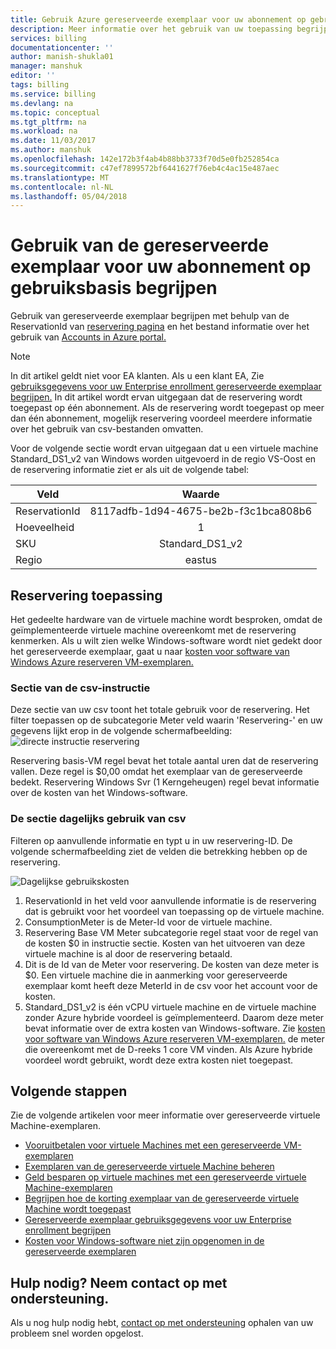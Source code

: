 ```yaml
---
title: Gebruik Azure gereserveerde exemplaar voor uw abonnement op gebruiksbasis begrijpen | Microsoft Docs
description: Meer informatie over het gebruik van uw toepassing begrijpen van gereserveerde exemplaar voor betalen per gebruik abonnement lezen
services: billing
documentationcenter: ''
author: manish-shukla01
manager: manshuk
editor: ''
tags: billing
ms.service: billing
ms.devlang: na
ms.topic: conceptual
ms.tgt_pltfrm: na
ms.workload: na
ms.date: 11/03/2017
ms.author: manshuk
ms.openlocfilehash: 142e172b3f4ab4b88bb3733f70d5e0fb252854ca
ms.sourcegitcommit: c47ef7899572bf6441627f76eb4c4ac15e487aec
ms.translationtype: MT
ms.contentlocale: nl-NL
ms.lasthandoff: 05/04/2018
---
```

# <a name="understand-reserved-instance-usage-for-your-pay-as-you-go-subscription"></a>Gebruik van de gereserveerde exemplaar voor uw abonnement op gebruiksbasis begrijpen

Gebruik van gereserveerde exemplaar begrijpen met behulp van de ReservationId van [reservering pagina](https://portal.azure.com/?microsoft_azure_marketplace_ItemHideKey=Reservations&Microsoft_Azure_Reservations=true#blade/Microsoft_Azure_Reservations/ReservationsBrowseBlade ) en het bestand informatie over het gebruik van [Accounts in Azure portal.](https://account.azure.com)


>[!NOTE]
>In dit artikel geldt niet voor EA klanten. Als u een klant EA, Zie [gebruiksgegevens voor uw Enterprise enrollment gereserveerde exemplaar begrijpen.](billing-understand-reserved-instance-usage-ea.md) In dit artikel wordt ervan uitgegaan dat de reservering wordt toegepast op één abonnement. Als de reservering wordt toegepast op meer dan één abonnement, mogelijk reservering voordeel meerdere informatie over het gebruik van csv-bestanden omvatten. 

Voor de volgende sectie wordt ervan uitgegaan dat u een virtuele machine Standard_DS1_v2 van Windows worden uitgevoerd in de regio VS-Oost en de reservering informatie ziet er als uit de volgende tabel:

| Veld | Waarde |
|---| :---: |
|ReservationId |8117adfb-1d94-4675-be2b-f3c1bca808b6|
|Hoeveelheid |1|
|SKU | Standard_DS1_v2|
|Regio | eastus |

## <a name="reservation-application"></a>Reservering toepassing

Het gedeelte hardware van de virtuele machine wordt besproken, omdat de geïmplementeerde virtuele machine overeenkomt met de reservering kenmerken. Als u wilt zien welke Windows-software wordt niet gedekt door het gereserveerde exemplaar, gaat u naar [kosten voor software van Windows Azure reserveren VM-exemplaren.](billing-reserved-instance-windows-software-costs.md)

### <a name="statement-section-of-csv"></a>Sectie van de csv-instructie
Deze sectie van uw csv toont het totale gebruik voor de reservering. Het filter toepassen op de subcategorie Meter veld waarin 'Reservering-' en uw gegevens lijkt erop in de volgende schermafbeelding: ![directe instructie reservering](./media/billing-understand-reserved-instance-usage/billing-payg-reserved-instance-csv-statements.png)

Reservering basis-VM regel bevat het totale aantal uren dat de reservering vallen. Deze regel is $0,00 omdat het exemplaar van de gereserveerde bedekt. Reservering Windows Svr (1 Kerngeheugen) regel bevat informatie over de kosten van het Windows-software.

### <a name="daily-usage-section-of-csv"></a>De sectie dagelijks gebruik van csv
Filteren op aanvullende informatie en typt u in uw reservering-ID. De volgende schermafbeelding ziet de velden die betrekking hebben op de reservering. 

![Dagelijkse gebruikskosten](./media/billing-understand-reserved-instance-usage/billing-payg-reserved-instance-csv-details.png)

1. ReservationId in het veld voor aanvullende informatie is de reservering dat is gebruikt voor het voordeel van toepassing op de virtuele machine.
2. ConsumptionMeter is de Meter-Id voor de virtuele machine.
3. Reservering Base VM Meter subcategorie regel staat voor de regel van de kosten $0 in instructie sectie. Kosten van het uitvoeren van deze virtuele machine is al door de reservering betaald.
4. Dit is de Id van de Meter voor reservering. De kosten van deze meter is $0. Een virtuele machine die in aanmerking voor gereserveerde exemplaar komt heeft deze MeterId in de csv voor het account voor de kosten. 
5. Standard_DS1_v2 is één vCPU virtuele machine en de virtuele machine zonder Azure hybride voordeel is geïmplementeerd. Daarom deze meter bevat informatie over de extra kosten van Windows-software. Zie [kosten voor software van Windows Azure reserveren VM-exemplaren.](billing-reserved-instance-windows-software-costs.md) de meter die overeenkomt met de D-reeks 1 core VM vinden. Als Azure hybride voordeel wordt gebruikt, wordt deze extra kosten niet toegepast. 

## <a name="next-steps"></a>Volgende stappen
Zie de volgende artikelen voor meer informatie over gereserveerde virtuele Machine-exemplaren.

- [Vooruitbetalen voor virtuele Machines met een gereserveerde VM-exemplaren](../virtual-machines/windows/prepay-reserved-vm-instances.md)
- [Exemplaren van de gereserveerde virtuele Machine beheren](billing-manage-reserved-vm-instance.md)
- [Geld besparen op virtuele machines met een gereserveerde virtuele Machine-exemplaren](billing-save-compute-costs-reservations.md)
- [Begrijpen hoe de korting exemplaar van de gereserveerde virtuele Machine wordt toegepast](billing-understand-vm-reservation-charges.md)
- [Gereserveerde exemplaar gebruiksgegevens voor uw Enterprise enrollment begrijpen](billing-understand-reserved-instance-usage-ea.md)
- [Kosten voor Windows-software niet zijn opgenomen in de gereserveerde exemplaren](billing-reserved-instance-windows-software-costs.md)

## <a name="need-help-contact-support"></a>Hulp nodig? Neem contact op met ondersteuning.

Als u nog hulp nodig hebt, [contact op met ondersteuning](https://portal.azure.com/?#blade/Microsoft_Azure_Support/HelpAndSupportBlade) ophalen van uw probleem snel worden opgelost.